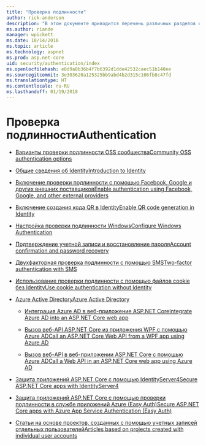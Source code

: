 ```yaml
---
title: "Проверка подлинности"
author: rick-anderson
description: "В этом документе приводится перечень различных разделов о проверке подлинности в ASP.NET Core."
ms.author: riande
manager: wpickett
ms.date: 10/14/2016
ms.topic: article
ms.technology: aspnet
ms.prod: asp.net-core
uid: security/authentication/index
ms.openlocfilehash: e8d9a8b36b4f7b6392d1dde42532caec51b140ee
ms.sourcegitcommit: 3e303620a125325bb9abd4b2d315c106fb8c47fd
ms.translationtype: HT
ms.contentlocale: ru-RU
ms.lasthandoff: 01/19/2018
---
```

# <a name="authentication"></a><span data-ttu-id="4a8e1-103">Проверка подлинности</span><span class="sxs-lookup"><span data-stu-id="4a8e1-103">Authentication</span></span>

* [<span data-ttu-id="4a8e1-104">Варианты проверки подлинности OSS сообщества</span><span class="sxs-lookup"><span data-stu-id="4a8e1-104">Community OSS authentication options</span></span>](community.md)

* [<span data-ttu-id="4a8e1-105">Общие сведения об Identity</span><span class="sxs-lookup"><span data-stu-id="4a8e1-105">Introduction to Identity</span></span>](identity.md)

* [<span data-ttu-id="4a8e1-106">Включение проверки подлинности с помощью Facebook, Google и других внешних поставщиков</span><span class="sxs-lookup"><span data-stu-id="4a8e1-106">Enable authentication using Facebook, Google, and other external providers</span></span>](social/index.md)

* [<span data-ttu-id="4a8e1-107">Включение создания кода QR в Identity</span><span class="sxs-lookup"><span data-stu-id="4a8e1-107">Enable QR code generation in Identity</span></span>](identity-enable-qrcodes.md)

* [<span data-ttu-id="4a8e1-108">Настройка проверки подлинности Windows</span><span class="sxs-lookup"><span data-stu-id="4a8e1-108">Configure Windows Authentication</span></span>](windowsauth.md)

* [<span data-ttu-id="4a8e1-109">Подтверждение учетной записи и восстановление пароля</span><span class="sxs-lookup"><span data-stu-id="4a8e1-109">Account confirmation and password recovery</span></span>](accconfirm.md)

* [<span data-ttu-id="4a8e1-110">Двухфакторная проверка подлинности с помощью SMS</span><span class="sxs-lookup"><span data-stu-id="4a8e1-110">Two-factor authentication with SMS</span></span>](2fa.md)

* [<span data-ttu-id="4a8e1-111">Использование проверки подлинности с помощью файлов cookie без Identity</span><span class="sxs-lookup"><span data-stu-id="4a8e1-111">Use cookie authentication without Identity</span></span>](cookie.md)

* [<span data-ttu-id="4a8e1-112">Azure Active Directory</span><span class="sxs-lookup"><span data-stu-id="4a8e1-112">Azure Active Directory</span></span>](azure-active-directory/index.md)

  * [<span data-ttu-id="4a8e1-113">Интеграция Azure AD в веб-приложение ASP.NET Core</span><span class="sxs-lookup"><span data-stu-id="4a8e1-113">Integrate Azure AD into an ASP.NET Core web app</span></span>](https://azure.microsoft.com/documentation/samples/active-directory-dotnet-webapp-openidconnect-aspnetcore/)

  * [<span data-ttu-id="4a8e1-114">Вызов веб-API ASP.NET Core из приложения WPF с помощью Azure AD</span><span class="sxs-lookup"><span data-stu-id="4a8e1-114">Call an ASP.NET Core Web API from a WPF app using Azure AD</span></span>](https://azure.microsoft.com/documentation/samples/active-directory-dotnet-native-aspnetcore/)

  * [<span data-ttu-id="4a8e1-115">Вызов веб-API в веб-приложении ASP.NET Core с помощью Azure AD</span><span class="sxs-lookup"><span data-stu-id="4a8e1-115">Call a Web API in an ASP.NET Core web app using Azure AD</span></span>](https://azure.microsoft.com/documentation/samples/active-directory-dotnet-webapp-webapi-openidconnect-aspnetcore/)

* [<span data-ttu-id="4a8e1-116">Защита приложений ASP.NET Core с помощью IdentityServer4</span><span class="sxs-lookup"><span data-stu-id="4a8e1-116">Secure ASP.NET Core apps with IdentityServer4</span></span>](http://docs.identityserver.io/en/release/)

* [<span data-ttu-id="4a8e1-117">Защита приложений ASP.NET Core с помощью проверки подлинности в службе приложений Azure (Easy Auth)</span><span class="sxs-lookup"><span data-stu-id="4a8e1-117">Secure ASP.NET Core apps with Azure App Service Authentication (Easy Auth)</span></span>](https://docs.microsoft.com/azure/app-service/app-service-authentication-overview)

* [<span data-ttu-id="4a8e1-118">Статьи на основе проектов, созданных с помощью учетных записей отдельных пользователей</span><span class="sxs-lookup"><span data-stu-id="4a8e1-118">Articles based on projects created with individual user accounts</span></span>](xref:security/authentication/individual)
